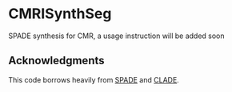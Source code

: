 # CMRISynthSeg
SPADE synthesis for CMR, a usage instruction will be added soon


## Acknowledgments
This code borrows heavily from [SPADE](https://github.com/NVlabs/SPADE.git) and [CLADE](https://github.com/tzt101/CLADE.git). 
